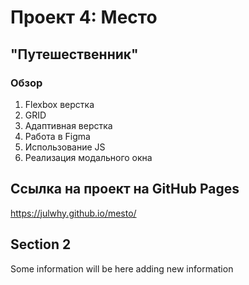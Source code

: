 # Проект 4: Место
## "Путешественник"

### Обзор

1. Flexbox верстка
2. GRID
3. Адаптивная верстка
4. Работа в Figma
5. Использование JS
6. Реализация модального окна

## Ссылка на проект на GitHub Pages
https://julwhy.github.io/mesto/

## Section 2
Some information will be here
adding new information